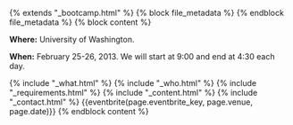 {% extends "_bootcamp.html" %} {% block file_metadata %}  {% endblock
file_metadata %} {% block content %}

**Where:** University of Washington.

**When:** February 25-26, 2013. We will start at 9:00 and end at 4:30 each day.

{% include "_what.html" %} {% include "_who.html" %} {% include
"_requirements.html" %} {% include "_content.html" %} {% include
"_contact.html" %} {{eventbrite(page.eventbrite_key, page.venue, page.date)}}
{% endblock content %}

